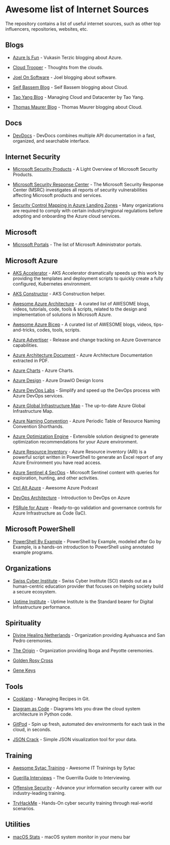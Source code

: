 # Awesome list of Internet Sources
The repository contains a list of useful internet sources, such as other top influencers, repositories, websites, etc.

## Blogs
* [Azure Is Fun](https://azureis.fun/) - Vukasin Terzic blogging about Azure.

* [Cloud Trooper](https://blog.cloudtrooper.net/) - Thoughts from the clouds.

* [Joel On Software](https://www.joelonsoftware.com/) - Joel blogging about software.

* [Seif Bassem Blog](https://www.seifbassem.com/) - Seif Bassem blogging about Cloud.

* [Tao Yang Blog](https://blog.tyang.org/) - Managing Cloud and Datacenter by Tao Yang.

* [Thomas Maurer Blog](https://www.thomasmaurer.ch/) - Thomas Maurer blogging about Cloud.

## Docs
* [DevDocs](https://devdocs.io/) - DevDocs combines multiple API documentation in a fast, organized, and searchable interface.

## Internet Security    
* [Microsoft Security Products](https://techcommunity.microsoft.com/t5/core-infrastructure-and-security/a-light-overview-of-microsoft-security-products/ba-p/3256279?WT.mc_id=modinfra-00000-rotrent&fbclid=IwAR0PSZwpbak9IPkVz8F0ZuRM29lugpc1EtfqS4iOPBHiRyNEX8F61xBS_sY) - A Light Overview of Microsoft Security Products.

* [Microsoft Security Response Center](https://msrc.microsoft.com/update-guide/vulnerability) - The Microsoft Security Response Center (MSRC) investigates all reports of security vulnerabilities affecting Microsoft products and services.

* [Security Control Mapping in Azure Landing Zones](https://learn.microsoft.com/en-us/azure/cloud-adoption-framework/ready/control-mapping/security-control-mapping?WT.mc_id=linkedin) - Many organizations are required to comply with certain industry/regional regulations before adopting and onboarding the Azure cloud services.

## Microsoft
* [Microsoft Portals](https://msportals.io/) - The list of Microsoft Administrator portals.

## Microsoft Azure
* [AKS Accelerator](https://github.com/Azure/AKS-Construction) - AKS Accelerator dramatically speeds up this work by providing the templates and deployment scripts to quickly create a fully configured, Kubernetes environment.

* [AKS Constructor](https://azure.github.io/AKS-Construction/) - AKS Construction helper.

* [Awesome Azure Architecture](https://github.com/lukemurraynz/awesome-azure-architecture) - A curated list of AWESOME blogs, videos, tutorials, code, tools & scripts, related to the design and implementation of solutions in Microsoft Azure.

* [Awesome Azure Bicep](https://github.com/ElYusubov/AWESOME-Azure-Bicep) - A curated list of AWESOME blogs, videos, tips-and-tricks, codes, tools, scripts.

* [Azure Advertiser](https://www.azadvertizer.net/) - Release and change tracking on Azure Governance capabilities.

* [Azure Architecture Document](https://lnkd.in/d-fwafaf) - Azure Architecture Documentation extracted in PDF.

* [Azure Charts](https://www.azurecharts.com/) - Azure Charts.

* [Azure Design](https://github.com/David-Summers/Azure-Design) - Azure DrawIO Design Icons

* [Azure DevOps Labs](https://www.azuredevopslabs.com/) - Simplify and speed up the DevOps process with Azure DevOps services.

* [Azure Global Infrastructure Map](https://infrastructuremap.microsoft.com/) - The up-to-date Azure Global Infrastructure Map.

* [Azure Naming Convention](https://justinoconnor.codes/2022/08/19/azure-periodic-table-of-resource-naming-convention-shorthands/) - Azure Periodic Table of Resource Naming Convention Shorthands.

* [Azure Optimization Engine](https://github.com/helderpinto/AzureOptimizationEngine) - Extensible solution designed to generate optimization recommendations for your Azure environment.

* [Azure Resource Inventory](https://github.com/microsoft/ARI) - Azure Resource inventory (ARI) is a powerful script written in PowerShell to generate an Excel report of any Azure Environment you have read access.

* [Azure Sentinel 4 SecOps](https://github.com/eshlomo1/Microsoft-Sentinel-4-SecOps) - Microsoft Sentinel content with queries for exploration, hunting, and other activities.

* [Ctrl Alt Azure](https://ctrlaltazure.com/episodes) - Awesome Azure Podcast

* [DevOps Architecture](https://learn.microsoft.com/en-gb/azure/architecture/guide/devops/devops-start-here) - Introduction to DevOps on Azure

* [PSRule for Azure](https://azure.github.io/PSRule.Rules.Azure/) - Ready-to-go validation and governance controls for Azure Infrastructure as Code (IaC).

## Microsoft PowerShell
* [PowerShell By Example](https://powershellbyexample.dev/) - PowerShell by Example, modeled after Go by Example, is a hands-on introduction to PowerShell using annotated example programs.

## Organizations 
* [Swiss Cyber Institute](https://swisscyberinstitute.com/) - Swiss Cyber Institute (SCI) stands out as a human-centric education provider that focuses on helping society build a secure ecosystem.

* [Uptime Institute](https://uptimeinstitute.com/) - Uptime Institute is the Standard bearer for Digital Infrastructure performance.

## Spirituality
* [Divine Healing Netherlands](https://divine-healing.nl/) - Organization providing Ayahuasca and San Pedro ceremonies.

* [The Origin](https://www.theorigin.nl/) - Organization providing Iboga and Peyotte ceremonies.

* [Golden Rosy Cross](https://www.goldenrosycross.org/)

* [Gene Keys](https://genekeys.com/)

## Tools
* [Cooklang](https://briansunter.com/blog/cooklang/) - Managing Recipes in Git.

* [Diagram as Code](https://github.com/mingrammer/diagrams) - Diagrams lets you draw the cloud system architecture in Python code.

* [GitPod](https://gitpod.io/workspaces) - Spin up fresh, automated dev environments for each task in the cloud, in seconds.

* [JSON Crack](https://github.com/AykutSarac/jsoncrack.com?utm_content=buffer51d6c&utm_medium=social&utm_source=linkedin.com&utm_campaign=buffer) - Simple JSON visualization tool for your data.

## Training
* [Awesome Sytac Training](https://github.com/haciz/awesome-sytac-training) - Awesome IT Trainings by Sytac

* [Guerilla Interviews](https://www.joelonsoftware.com/2006/10/25/the-guerrilla-guide-to-interviewing-version-30/) - The Guerrilla Guide to Interviewing.

* [Offensive Security](https://www.offensive-security.com/) - Advance your information security career with our industry-leading training.

* [TryHackMe](https://tryhackme.com/) - Hands-On cyber security training through real-world scenarios.

## Utilities
* [macOS Stats](https://github.com/exelban/stats) - macOS system monitor in your menu bar

